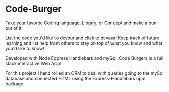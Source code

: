 # Code-Burger

Take your favorite Coding language, Library, or Concept and make a bun out of it!

List the code you'd like to devour and click to devour! Keep track of future learning and list help from others to stay on top of what you know and what you'd like to know!

Developed with Node Express Handlebars and mySql, Code Burgers is a full stack interactive Web App!

For this project I hand rolled an ORM to deal with queries going to the mySql database and connected HTML using the Express-Handlebars npm package.
